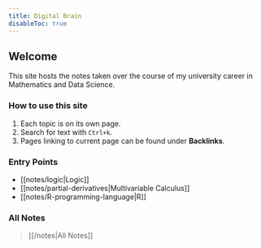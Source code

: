 ```yaml
---
title: Digital Brain
disableToc: true
---
```


## Welcome
This site hosts the notes taken over the course of my university career in Mathematics and Data Science.

### How to use this site
1. Each topic is on its own page.
2. Search for text with `Ctrl+k`.
3. Pages linking to current page can be found under __Backlinks__.

### Entry Points
- [[notes/logic|Logic]]
- [[notes/partial-derivatives|Multivariable Calculus]]
- [[notes/R-programming-language|R]]

### All Notes
> [[/notes|All Notes]]
